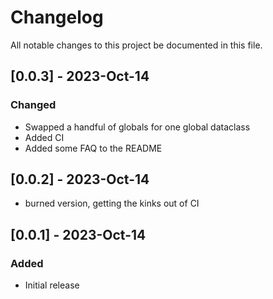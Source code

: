 # Changelog

All notable changes to this project  be documented in this file.

<!--

## [Unreleased] - yyyy-month-dd

### Added

- nothing so far

### Fixed

- nothing so far

### Changed

- nothing so far

-->
## [0.0.3] - 2023-Oct-14

### Changed

- Swapped a handful of globals for one global dataclass
- Added CI
- Added some FAQ to the README

## [0.0.2] - 2023-Oct-14

- burned version, getting the kinks out of CI

## [0.0.1] - 2023-Oct-14

### Added

- Initial release


